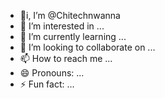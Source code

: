 - 👋i, I’m @Chitechnwanna
- 👀 I’m interested in ...
- 🌱 I’m currently learning ...
- 💞️ I’m looking to collaborate on ...
- 📫 How to reach me ...
- 😄 Pronouns: ...
- ⚡ Fun fact: ...

<!---
Chitechnwanna/Chitechnwanna is a ✨ special ✨ repository because its `README.md` (this file) appears on your GitHub profile.
You can click the Preview link to take a look at your changes.
--->

